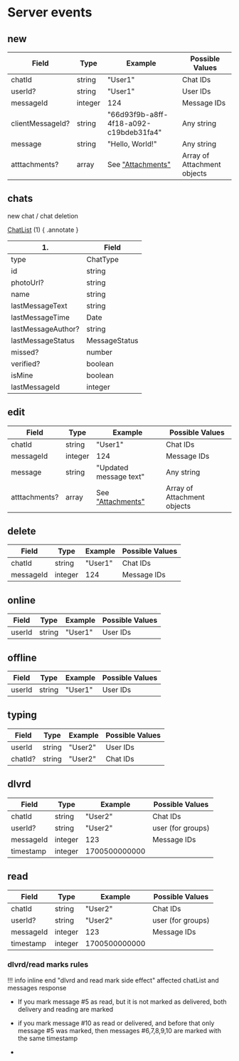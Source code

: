 # Server events

## new

| Field            | Type    | Example                                  | Possible Values             |
| ---------------- | ------- | ---------------------------------------- | --------------------------- |
| chatId           | string  | "User1"                                  | Chat IDs                    |
| userId?          | string  | "User1"                                  | User IDs                    |
| messageId        | integer | 124                                      | Message IDs                 |
| clientMessageId? | string  | "66d93f9b-a8ff-4f18-a092-c19bdeb31fa4"   | Any string                  |
| message          | string  | "Hello, World!"                          | Any string                  |
| atttachments?    | array   | See ["Attachments"](types/attachment.md) | Array of Attachment objects |

## chats

new chat / chat deletion

[ChatList](types/chat-list.md) (1)
{ .annotate }

  | 1.                 | Field         |
  | ------------------ | ------------- |
  | type               | ChatType      |
  | id                 | string        |
  | photoUrl?          | string        |
  | name               | string        |
  | lastMessageText    | string        |
  | lastMessageTime    | Date          |
  | lastMessageAuthor? | string        |
  | lastMessageStatus  | MessageStatus |
  | missed?            | number        |
  | verified?          | boolean       |
  | isMine             | boolean       |
  | lastMessageId      | integer       |

## edit

| Field         | Type    | Example                                  | Possible Values             |
| ------------- | ------- | ---------------------------------------- | --------------------------- |
| chatId        | string  | "User1"                                  | Chat IDs                    |
| messageId     | integer | 124                                      | Message IDs                 |
| message       | string  | "Updated message text"                   | Any string                  |
| atttachments? | array   | See ["Attachments"](types/attachment.md) | Array of Attachment objects |

## delete

| Field     | Type    | Example | Possible Values |
| --------- | ------- | ------- | --------------- |
| chatId    | string  | "User1" | Chat IDs        |
| messageId | integer | 124     | Message IDs     |

## online

| Field  | Type   | Example | Possible Values |
| ------ | ------ | ------- | --------------- |
| userId | string | "User1" | User IDs        |

## offline

| Field  | Type   | Example | Possible Values |
| ------ | ------ | ------- | --------------- |
| userId | string | "User1" | User IDs        |

## typing

| Field   | Type   | Example | Possible Values |
| ------- | ------ | ------- | --------------- |
| userId  | string | "User2" | User IDs        |
| chatId? | string | "User2" | Chat IDs        |

## dlvrd

| Field     | Type    | Example       | Possible Values   |
| --------- | ------- | ------------- | ----------------- |
| chatId    | string  | "User2"       | Chat IDs          |
| userId?   | string  | "User2"       | user (for groups) |
| messageId | integer | 123           | Message IDs       |
| timestamp | integer | 1700500000000 |                   |

## read

| Field     | Type    | Example       | Possible Values   |
| --------- | ------- | ------------- | ----------------- |
| chatId    | string  | "User2"       | Chat IDs          |
| userId?   | string  | "User2"       | user (for groups) |
| messageId | integer | 123           | Message IDs       |
| timestamp | integer | 1700500000000 |                   |

### dlvrd/read marks rules

!!! info inline end "dlvrd and read mark side effect"
    affected chatList and messages response

- ⁠If you mark message #5 as read, but it is not marked as delivered, both delivery and reading are marked

- ⁠⁠if you mark message #10 as read or delivered, and before that only message #5 was marked, then messages #6,7,8,9,10 are marked with the same timestamp

-
